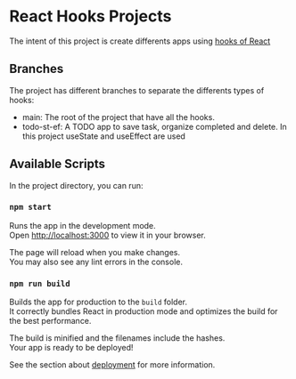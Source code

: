 #  React Hooks Projects

The intent of this project is create differents apps using [hooks of React](https://en.reactjs.org/docs/hooks-reference.html)

## Branches

The project has different branches to separate the differents types of hooks:

* main: The root of the project that have all the hooks.
* todo-st-ef: A TODO app to save task, organize completed and delete. In this project useState and useEffect are used

## Available Scripts

In the project directory, you can run:

### `npm start`

Runs the app in the development mode.\
Open [http://localhost:3000](http://localhost:3000) to view it in your browser.

The page will reload when you make changes.\
You may also see any lint errors in the console.

### `npm run build`

Builds the app for production to the `build` folder.\
It correctly bundles React in production mode and optimizes the build for the best performance.

The build is minified and the filenames include the hashes.\
Your app is ready to be deployed!

See the section about [deployment](https://facebook.github.io/create-react-app/docs/deployment) for more information.